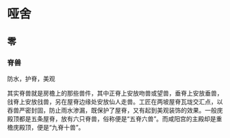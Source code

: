 # 哑舍

## 零

### 脊兽

防水，护脊，美观

其实脊兽就是房檐上的那些兽件，其中正脊上安放吻兽或望兽，垂脊上安放垂兽，戗脊上安放戗兽，另在屋脊边缘处安放仙人走兽。工匠在两坡屋脊瓦垅交汇点，以吞兽严密封固，防止雨水渗漏，既保护了屋脊，又有起到美观装饰的效果。一般庑殿顶都是五条屋脊，放有六只脊兽，俗称便是“五脊六兽”。而咸阳宫的主殿却是重檐庑殿顶，便是“九脊十兽”。